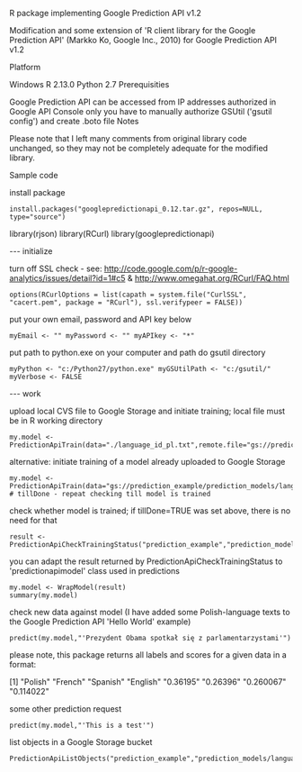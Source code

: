 R package implementing Google Prediction API v1.2

Modification and some extension of 'R client library for the Google Prediction API' (Markko Ko, Google Inc., 2010) for Google Prediction API v1.2

Platform

Windows 
R 2.13.0
Python 2.7
Prerequisities

Google Prediction API can be accessed from IP addresses authorized in Google API Console only
you have to manually authorize GSUtil ('gsutil config') and create .boto file
Notes

Please note that I left many comments from original library code unchanged, so they may not be completely adequate for the modified library.

Sample code

install package
```
install.packages("googlepredictionapi_0.12.tar.gz", repos=NULL, type="source")
```

library(rjson) library(RCurl) library(googlepredictionapi)

--- initialize

turn off SSL check - see: http://code.google.com/p/r-google-analytics/issues/detail?id=1#c5 & http://www.omegahat.org/RCurl/FAQ.html
```
options(RCurlOptions = list(capath = system.file("CurlSSL", "cacert.pem", package = "RCurl"), ssl.verifypeer = FALSE))
```
put your own email, password and API key below
```
myEmail <- "" myPassword <- "" myAPIkey <- "*"
```
put path to python.exe on your computer and path do gsutil directory
```
myPython <- "c:/Python27/python.exe" myGSUtilPath <- "c:/gsutil/"
myVerbose <- FALSE
```
--- work

upload local CVS file to Google Storage and initiate training; local file must be in R working directory
```
my.model <- PredictionApiTrain(data="./language_id_pl.txt",remote.file="gs://prediction_example/prediction_models/languages")
```
alternative: initiate training of a model already uploaded to Google Storage
```
my.model <- PredictionApiTrain(data="gs://prediction_example/prediction_models/languages",tillDone=FALSE) # tillDone - repeat checking till model is trained
```
check whether model is trained; if tillDone=TRUE was set above, there is no need for that
```
result <- PredictionApiCheckTrainingStatus("prediction_example","prediction_models/languages",verbose=TRUE)
```
you can adapt the result returned by PredictionApiCheckTrainingStatus to 'predictionapimodel' class used in predictions
```
my.model <- WrapModel(result)
summary(my.model)
```
check new data against model (I have added some Polish-language texts to the Google Prediction API 'Hello World' example)
```
predict(my.model,"'Prezydent Obama spotkał się z parlamentarzystami'")
```
please note, this package returns all labels and scores for a given data in a format:

[1] "Polish" "French" "Spanish" "English" "0.36195" "0.26396" "0.260067" "0.114022"

some other prediction request
```
predict(my.model,"'This is a test'")
```
list objects in a Google Storage bucket
```
PredictionApiListObjects("prediction_example","prediction_models/languages",verbose=TRUE) 
```
